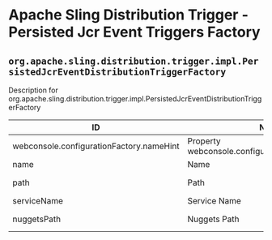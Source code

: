 # Apache Sling Distribution Trigger - Persisted Jcr Event Triggers Factory

## `org.apache.sling.distribution.trigger.impl.PersistedJcrEventDistributionTriggerFactory`

Description for org.apache.sling.distribution.trigger.impl.PersistedJcrEventDistributionTriggerFactory

| ID  | Name | Required | Type | Default value | Description |
| --- | ---- | -------- | ---- | ------------- | ----------- |
| webconsole.configurationFactory.nameHint | Property webconsole.configurationFactory.nameHint | `true` | `String` | `[Trigger name: {name}]` | Description for webconsole.configurationFactory.nameHint |
| name | Name | `true` | `String` | `null` | The name of the trigger. |
| path | Path | `true` | `String` | `null` | The path for which changes are listened and distributed as persisted nugget events. |
| serviceName | Service Name | `true` | `String` | `null` | The service used to listen for jcr events |
| nuggetsPath | Nuggets Path | `true` | `String` | `[/var/sling/distribution/nuggets]` | The location where serialization of jcr events will be stored |
